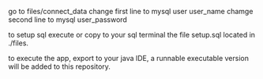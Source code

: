 go to files/connect_data
change first line to mysql user user_name
chamge second line to mysql user_password

to setup sql execute or copy to your sql terminal the file setup.sql
located in ./files.

to execute the app, export to your java IDE, 
a runnable executable version will be added to this repository.
